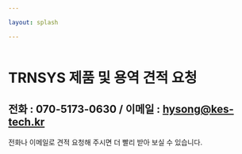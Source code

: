 ```yaml
---

layout: splash

---
```

<figure claass="align-center">
	<img src="{{ site.url }}/assets/images/splash.png" alt="">
</figure>

# TRNSYS 제품 및 용역 견적 요청
## 전화 : 070-5173-0630 / 이메일 : hysong@kes-tech.kr

전화나 이메일로 견적 요청해 주시면 더 빨리 받아 보실 수 있습니다. 

<figure claass="align-center">
	<img src="{{ site.url }}/assets/images/main.jpg" alt="">
</figure>

